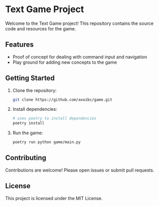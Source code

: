# Text Game Project

Welcome to the Text Game project! This repository contains the source code and resources for the game.

## Features

- Proof of concept for dealing with command input and navigation
- Play ground for adding new concepts to the game

## Getting Started

1. Clone the repository:
    ```bash
    git clone https://github.com/axoibc/game.git
    ```
2. Install dependencies:
    ```bash
    # uses poetry to install dependencies
    poetry install
    ```
3. Run the game:
    ```bash
    poetry run python game/main.py
    ```

## Contributing

Contributions are welcome! Please open issues or submit pull requests.

## License

This project is licensed under the MIT License.
